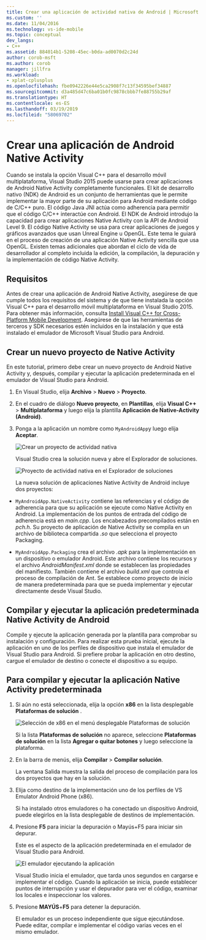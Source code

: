 ```yaml
---
title: Crear una aplicación de actividad nativa de Android | Microsoft Docs
ms.custom: ''
ms.date: 11/04/2016
ms.technology: vs-ide-mobile
ms.topic: conceptual
dev_langs:
- C++
ms.assetid: 884014b1-5208-45ec-b0da-ad0070d2c24d
author: corob-msft
ms.author: corob
manager: jillfra
ms.workload:
- xplat-cplusplus
ms.openlocfilehash: fbe0942226e44e5ca2908f7c13f34595bef34887
ms.sourcegitcommit: d3a485d47c6ba01b0fc9878cbbb7fe88755b29af
ms.translationtype: HT
ms.contentlocale: es-ES
ms.lasthandoff: 03/19/2019
ms.locfileid: "58069702"
---
```

# <a name="create-an-android-native-activity-app"></a>Crear una aplicación de Android Native Activity

Cuando se instala la opción Visual C++ para el desarrollo móvil multiplataforma, Visual Studio 2015 puede usarse para crear aplicaciones de Android Native Activity completamente funcionales. El kit de desarrollo nativo (NDK) de Android es un conjunto de herramientas que le permite implementar la mayor parte de su aplicación para Android mediante código de C/C++ puro. El código Java JNI actúa como adherencia para permitir que el código C/C++ interactúe con Android. El NDK de Android introdujo la capacidad para crear aplicaciones Native Activity con la API de Android Level 9. El código Native Activity se usa para crear aplicaciones de juegos y gráficos avanzados que usan Unreal Engine u OpenGL. Este tema le guiará en el proceso de creación de una aplicación Native Activity sencilla que usa OpenGL. Existen temas adicionales que abordan el ciclo de vida de desarrollador al completo incluida la edición, la compilación, la depuración y la implementación de código Native Activity.

## <a name="requirements"></a>Requisitos

Antes de crear una aplicación de Android Native Activity, asegúrese de que cumple todos los requisitos del sistema y de que tiene instalada la opción Visual C++ para el desarrollo móvil multiplataforma en Visual Studio 2015. Para obtener más información, consulta [Install Visual C++ for Cross-Platform Mobile Development](../cross-platform/install-visual-cpp-for-cross-platform-mobile-development.md). Asegúrese de que las herramientas de terceros y SDK necesarios estén incluidos en la instalación y que está instalado el emulador de Microsoft Visual Studio para Android.

## <a name="create-a-new-native-activity-project"></a>Crear un nuevo proyecto de Native Activity

En este tutorial, primero debe crear un nuevo proyecto de Android Native Activity y, después, compilar y ejecutar la aplicación predeterminada en el emulador de Visual Studio para Android.

1. En Visual Studio, elija **Archivo** > **Nuevo** > **Proyecto**.

2. En el cuadro de diálogo **Nuevo proyecto**, en **Plantillas**, elija **Visual C++** > **Multiplataforma** y luego elija la plantilla **Aplicación de Native-Activity (Android)**.

3. Ponga a la aplicación un nombre como `MyAndroidApp`y luego elija **Aceptar**.

    ![Crear un proyecto de actividad nativa](../cross-platform/media/cppmdd_newproject.PNG "CppMDD_NewProject")

    Visual Studio crea la solución nueva y abre el Explorador de soluciones.

    ![Proyecto de actividad nativa en el Explorador de soluciones](../cross-platform/media/cppmdd_rc_na_solutionexp.PNG "CPPMDD_RC_NA_SolutionExp")

   La nueva solución de aplicaciones Native Activity de Android incluye dos proyectos:

-   `MyAndroidApp.NativeActivity` contiene las referencias y el código de adherencia para que su aplicación se ejecute como Native Activity en Android. La implementación de los puntos de entrada del código de adherencia está en *main.cpp*. Los encabezados precompilados están en *pch.h*. Su proyecto de aplicación de Native Activity se compila en un archivo de biblioteca compartida *.so* que selecciona el proyecto Packaging.

-   `MyAndroidApp.Packaging` crea el archivo *.apk* para la implementación en un dispositivo o emulador Android. Este archivo contiene los recursos y el archivo *AndroidManifest.xml* donde se establecen las propiedades del manifiesto. También contiene el archivo *build.xml* que controla el proceso de compilación de Ant. Se establece como proyecto de inicio de manera predeterminada para que se pueda implementar y ejecutar directamente desde Visual Studio.

## <a name="build-and-run-the-default-android-native-activity-app"></a>Compilar y ejecutar la aplicación predeterminada Native Activity de Android

Compile y ejecute la aplicación generada por la plantilla para comprobar su instalación y configuración. Para realizar esta prueba inicial, ejecute la aplicación en uno de los perfiles de dispositivo que instala el emulador de Visual Studio para Android. Si prefiere probar la aplicación en otro destino, cargue el emulador de destino o conecte el dispositivo a su equipo.

## <a name="to-build-and-run-the-default-native-activity-app"></a>Para compilar y ejecutar la aplicación Native Activity predeterminada

1.  Si aún no está seleccionada, elija la opción **x86** en la lista desplegable **Plataformas de solución** .

     ![Selección de x86 en el menú desplegable Plataformas de solución](../cross-platform/media/cppmdd_rc_na_solution_x86.png "CPPMDD_RC_NA_Solution_x86")

     Si la lista **Plataformas de solución** no aparece, seleccione **Plataformas de solución** en la lista **Agregar o quitar botones** y luego seleccione la plataforma.

2.  En la barra de menús, elija **Compilar** > **Compilar solución**.

     La ventana Salida muestra la salida del proceso de compilación para los dos proyectos que hay en la solución.

3.  Elija como destino de la implementación uno de los perfiles de VS Emulator Android Phone (x86).

     Si ha instalado otros emuladores o ha conectado un dispositivo Android, puede elegirlos en la lista desplegable de destinos de implementación.

4.  Presione **F5** para iniciar la depuración o Mayús+F5 para iniciar sin depurar.

     Este es el aspecto de la aplicación predeterminada en el emulador de Visual Studio para Android.

     ![El emulador ejecutando la aplicación](../cross-platform/media/cppmdd_emulator_running_app.PNG "CppMDD_Emulator_Running_App")

     Visual Studio inicia el emulador, que tarda unos segundos en cargarse e implementar el código. Cuando la aplicación se inicia, puede establecer puntos de interrupción y usar el depurador para ver el código, examinar los locales e inspeccionar los valores.

5.  Presione **MAYÚS**+**F5** para detener la depuración.

     El emulador es un proceso independiente que sigue ejecutándose. Puede editar, compilar e implementar el código varias veces en el mismo emulador.